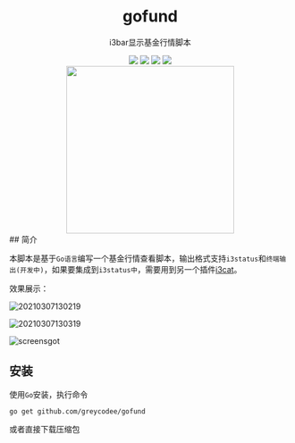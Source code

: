 <h1 align="center">gofund</h1>
<p align=center>i3bar显示基金行情脚本</p>
<div align=center>
    <img src="https://img.shields.io/badge/Go->=1.14.6-red?logo=go&color=00ADD8&style=flat"/>
    <img src="https://img.shields.io/badge/Ubuntu-18.04.2-red?logo=Ubuntu&color=E95420&style=flat"/>
    <img src="https://img.shields.io/badge/i3bar-i3cat-red?color=1793D1&style=flat"/>
    <img src="https://img.shields.io/badge/i3bar-i3status-red?color=1793D1&style=flat"/>
</div>
<div align=center>
	<img height=300px width=300px align=center src="http://cdn.mjava.top/blog/diugai.com161509264492359.png"/>
</div>
## 简介

本脚本是基于`Go语言`编写一个基金行情查看脚本，输出格式支持`i3status`和`终端输出(开发中)`，如果要集成到`i3status中`，需要用到另一个插件[i3cat](https://github.com/vincent-petithory/i3cat)。

效果展示：

![20210307130219](http://cdn.mjava.top/blog/20210307130219.png)

![20210307130319](http://cdn.mjava.top/blog/20210307130319.png)

![screensgot](http://cdn.mjava.top/blog/screensgot.png)

## 安装

使用`Go`安装，执行命令

```shell
go get github.com/greycodee/gofund
```

或者直接下载压缩包